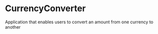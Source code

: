 # CurrencyConverter
Application that enables users to convert an amount from one currency to another
